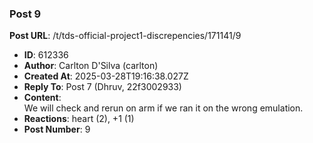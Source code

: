 ### Post 9
**Post URL**: /t/tds-official-project1-discrepencies/171141/9
- **ID**: 612336
- **Author**: Carlton D'Silva (carlton)
- **Created At**: 2025-03-28T19:16:38.027Z
- **Reply To**: Post 7 (Dhruv, 22f3002933)
- **Content**:  
  We will check and rerun on arm if we ran it on the wrong emulation.
- **Reactions**: heart (2), +1 (1)
- **Post Number**: 9

